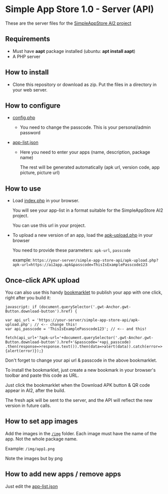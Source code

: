 # Simple App Store 1.0 - Server (API)
These are the server files for the [SimpleAppStore AI2 project](https://community.appinventor.mit.edu/t/simpleappstore-v1-0/40782?u=anonwins)

## Requirements

   - Must have **aapt** package installed (ubuntu: **apt install aapt**)
   - A PHP server

## How to install

- Clone this repository or download as zip. Put the files in a directory in your web server.

## How to configure

- [config.php](config.php)
    
    - You need to change the passcode. This is your personal/admin password
    
- [app-list.json](app-list.json)

    - Here you need to enter your apps (name, description, package name)
    
       The rest will be generated automatically (apk url, version code, app picture, picture url)
    
## How to use

  - Load [index.php](index.php) in your browser.

    You will see your app-list in a format suitable for the SimpleAppStore AI2 project.
    
    You can use this url in your project.
    
  - To upload a new version of an app, load the [apk-upload.php](apk-upload.php) in your browser
  
    You need to provide these parameters: `apk-url`, `passcode`
    
    example: `https://your-server/simple-app-store-api/apk-upload.php?apk-url=https://ai2app.apk&passcode=ThisIsExamplePasscode123`
    
## Once-click APK upload
   
   You can also use this handy [bookmarklet](https://support.mozilla.org/en-US/kb/bookmarklets-perform-common-web-page-tasks) to publish your app with one click, right after you build it:
   
    javascript: if (document.querySelector('.gwt-Anchor.gwt-Button.download-button').href) {
    
	var api_url = 'https://your-server/simple-app-store-api/apk-upload.php'; // <-- change this!
	var api_passcode = 'ThisIsExamplePasscode123'; // <-- and this!
  
	fetch(api_url+'?apk-url='+document.querySelector('.gwt-Anchor.gwt-Button.download-button').href+'&passcode='+api_passcode)
	.then(response=>response.text()).then(data=>alert(data)).catch(error=>{alert(error)});}
   
   Don't forget to change your api url & passcode in the above bookmarklet.
   
   To install the bookmarklet, just create a new bookmark in your browser's toolbar and paste this code as URL.
   
   Just click the bookmarklet when the Download APK button & QR code appear in AI2, after the build.
   
   The fresh apk will be sent to the server, and the API will reflect the new version in future calls.
   
## How to set app images

   Add the images in the [`/img`](/img) folder. Each image must have the name of the app. Not the whole package name.
   
   Example: `/img/app1.png`
   
   Note the images but by png
   
## How to add new apps / remove apps

   Just edit the [app-list.json](app-list.json)
